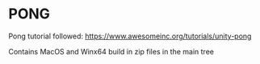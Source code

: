 # PONG

Pong tutorial followed: https://www.awesomeinc.org/tutorials/unity-pong

Contains MacOS and Winx64 build in zip files in the main tree
